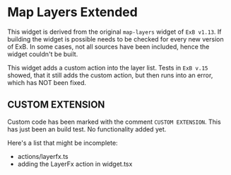 # Map Layers Extended

This widget is derived from the original ``map-layers`` widget of ``ExB v1.13``. If building the widget is possible needs to be checked for every new version of ExB. In some cases, not all sources have been included, hence the widget couldn't be built.

This widget adds a custom action into the layer list. Tests in ``ExB v.15`` showed, that it still adds the custom action, but then runs into an error, which has NOT been fixed.

## CUSTOM EXTENSION

Custom code has been marked with the comment ``CUSTOM EXTENSION``. This has just been an build test. No functionality added yet.

Here's a list that might be incomplete:
* actions/layerfx.ts
* adding the LayerFx action in widget.tsx